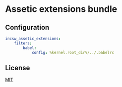 # Assetic extensions bundle

## Configuration
```yaml
incsw_assetic_extensions:
    filters:
        babel:
            config: %kernel.root_dir%/../.babelrc
```

## License
[MIT](https://github.com/IncSW/AsseticExtensionsBundle/blob/master/LICENSE)
